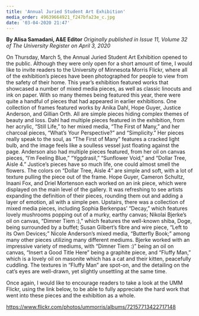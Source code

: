 ```yaml
---
title: 'Annual Juried Student Art Exhibition'
media_order: 49639664921_f247bfa23e_c.jpg
date: '03-04-2020 21:47'
---
```


**By Alisa Samadani, A&E Editor** _Originally published in Issue 11, Volume 32 of The University Register on April 3, 2020_

On Thursday, March 5, the Annual Juried Student Art Exhibition opened to the public. Although they were only open for a short amount of time, I would like to invite readers to the University of Minnesota Morris Flickr, where all of the exhibition’s pieces have been photographed for people to view from the safety of their home.
This year’s exhibition featured works that showcased a number of mixed media pieces, as well as classic linocuts and ink on paper.
With so many themes being featured this year, there were quite a handful of pieces that had appeared in earlier exhibitions. 
One collection of frames featured works by Anika Dahl, Hope Guyer, Justice Anderson, and Gillian Orth. All are simple pieces hiding complex themes of beauty and loss. 
Dahl had multiple pieces featured in the exhibition, from her acrylic, “Still Life,” to her mixed media, “The First of Many,” and her charcoal pieces, “What’s Your Perspective?” and “Simplicity.”
Her pieces really speak to the soul, as “The First of Many” features a cracked light bulb, and the image feels like a soulless vessel just floating against the page. 
Anderson also had multiple pieces featured, from her oil on canvas pieces, “I’m Feeling Blue,” “Yggdrasil,” “Sunflower Void,” and “Dollar Tree, Aisle 4.” Justice’s pieces have so much life, one could almost smell the flowers. The colors on “Dollar Tree, Aisle 4” are simple and soft, with a lot of texture pulling the piece out of the frame. 
Hope Guyer, Cameron Schultz, Inaani Fox, and Driel Mortenson each worked on an ink piece, which were displayed on the main level of the gallery. It was refreshing to see artists expanding the definition of their pieces, rounding them out and adding a layer of emotion, all with a simple pen.
Upstairs, there was a collection of mixed media pieces, including Sophia Berkenpas’ “Decay,” which features lovely mushrooms popping out of a murky, earthy canvas; Nikolai Bjerke’s oil on canvas, “Dimner Tiem :),” which features the well-known shiba, Doge, being surrounded by a buffet; Susan Gilbert’s fibre and wire piece, “Left to its Own Devices;” Nicole Anderson’s mixed media, “Butterfly Book;” among many other pieces utilizing many different mediums. 
Bjerke worked with an impressive variety of mediums, with “Dimner Tiem :)” being an oil on canvas, “Insert a Good Title Here” being a graphite piece, and “Fluffy Man,” which is a lovely oil on masonite which has a cat and their kitten, peacefully cuddling. The textures in “Fluffy Man” are spot-on, and the detailing on the cat’s eyes are well-drawn, yet slightly unsettling at the same time.


Once again, I would like to encourage readers to take a look at the UMM Flickr, using the link below, to be able to fully appreciate the hard work that went into these pieces and the exhibition as a whole.

https://www.flickr.com/photos/ummorris/albums/72157713422717148